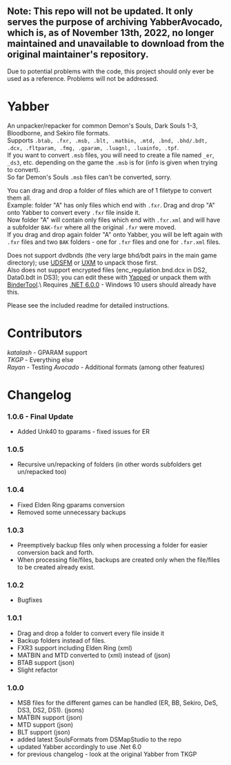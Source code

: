 ## Note: This repo will not be updated. It only serves the purpose of archiving YabberAvocado, which is, as of November 13th, 2022, no longer maintained and unavailable to download from the original maintainer's repository.
Due to potential problems with the code, this project should only ever be used as a reference. Problems will not be addressed.

# Yabber
An unpacker/repacker for common Demon's Souls, Dark Souls 1-3, Bloodborne, and Sekiro file formats.\
Supports `.btab, .fxr, .msb, .blt, .matbin, .mtd, .bnd, .bhd/.bdt, .dcx, .fltparam, .fmg, .gparam, .luagnl, .luainfo, .tpf`.\
If you want to convert `.msb` files, you will need to create a file named `_er`, `_ds3`, etc. depending on the game the `.msb` is for (info is given when trying to convert).\
So far Demon's Souls `.msb` files can't be converted, sorry.

You can drag and drop a folder of files which are of 1 filetype to convert them all.\
Example: folder "A" has only files which end with `.fxr`. Drag and drop "A" onto Yabber to convert every `.fxr` file inside it.\
Now folder "A" will contain only files which end with `.fxr.xml` and will have a subfolder `BAK-fxr` where all the original `.fxr` were moved.\
If you drag and drop again folder "A" onto Yabber, you will be left again with `.fxr` files and two `BAK` folders - one for `.fxr` files and one for `.fxr.xml` files.

Does not support dvdbnds (the very large bhd/bdt pairs in the main game directory); use [UDSFM](https://www.nexusmods.com/darksouls/mods/1304) or [UXM](https://www.nexusmods.com/sekiro/mods/26) to unpack those first.\
Also does not support encrypted files (enc_regulation.bnd.dcx in DS2, Data0.bdt in DS3); you can edit these with [Yapped](https://www.nexusmods.com/darksouls3/mods/306) or unpack them with [BinderTool](https://github.com/Atvaark/BinderTool).\ 
Requires [.NET 6.0.0](https://dotnet.microsoft.com/en-us/download/dotnet/thank-you/runtime-6.0.8-windows-x64-installer) - Windows 10 users should already have this.

Please see the included readme for detailed instructions.

# Contributors
*katalash* - GPARAM support\
*TKGP* - Everything else\
*Rayan* - Testing
*Avocado* - Additional formats (among other features)

# Changelog
### 1.0.6 - Final Update
* Added Unk40 to gparams - fixed issues for ER

### 1.0.5
* Recursive un/repacking of folders (in other words subfolders get un/repacked too)

### 1.0.4
* Fixed Elden Ring gparams conversion
* Removed some unnecessary backups

### 1.0.3
* Preemptively backup files only when processing a folder for easier conversion back and forth.
* When processing file/files, backups are created only when the file/files to be created already exist.

### 1.0.2
* Bugfixes

### 1.0.1
* Drag and drop a folder to convert every file inside it
* Backup folders instead of files.
* FXR3 support including Elden Ring (xml)
* MATBIN and MTD converted to (xml) instead of (json)
* BTAB support (json)
* Slight refactor

### 1.0.0
* MSB files for the different games can be handled (ER, BB, Sekiro, DeS, DS3, DS2, DS1). (jsons)
* MATBIN support (json)
* MTD support (json)
* BLT support (json)
* added latest SoulsFormats from DSMapStudio to the repo
* updated Yabber accordingly to use .Net 6.0
* for previous changelog - look at the original Yabber from TKGP
